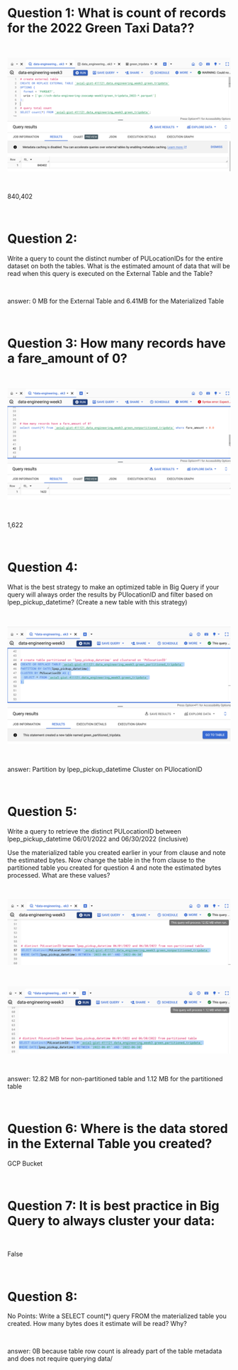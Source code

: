 # Question 1: What is count of records for the 2022 Green Taxi Data??

<br>

![answer 1](./answer1.png)

<br>

840,402

<br>

# Question 2: 

Write a query to count the distinct number of PULocationIDs for the entire dataset on both the tables.
What is the estimated amount of data that will be read when this query is executed on the External Table and the Table?

<br>




answer: 0 MB for the External Table and 6.41MB for the Materialized Table


<br>

# Question 3: How many records have a fare_amount of 0?

<br>

![answer 3](./answer3.png)

<br>

1,622

<br>

# Question 4: 

What is the best strategy to make an optimized table in Big Query if your query will always order the results by PUlocationID and filter based on lpep_pickup_datetime? (Create a new table with this strategy)

<br>

![answer 4](./answer4.png)

<br>

answer: Partition by lpep_pickup_datetime Cluster on PUlocationID

<br>

# Question 5: 

Write a query to retrieve the distinct PULocationID between lpep_pickup_datetime 06/01/2022 and 06/30/2022 (inclusive)

Use the materialized table you created earlier in your from clause and note the estimated bytes. Now change the table in the from clause to the partitioned table you created for question 4 and note the estimated bytes processed. What are these values?

<br>

![answer 5-1](./answer5_1.png)

<br>

![answer 5-2](./answer5_2.png)


<br>

answer: 12.82 MB for non-partitioned table and 1.12 MB for the partitioned table



<br>

# Question 6: Where is the data stored in the External Table you created?


GCP Bucket

<br>

# Question 7: It is best practice in Big Query to always cluster your data:

<br>

False

<br>

# Question 8: 
No Points: Write a SELECT count(*) query FROM the materialized table you created. How many bytes does it estimate will be read? Why?

<br>

answer: 0B because table row count is already part of the table metadata and does not require querying data/


<br>
